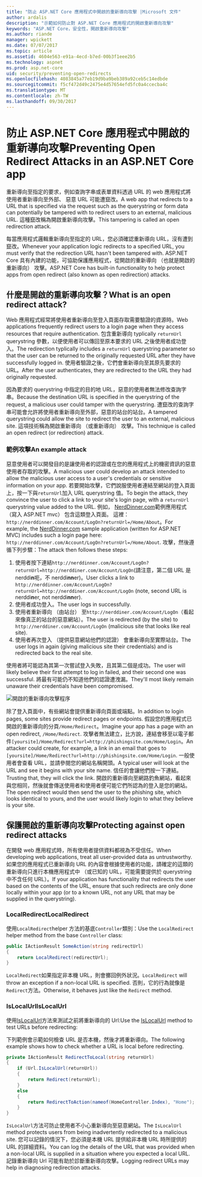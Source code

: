 ```yaml
---
title: "防止 ASP.NET Core 應用程式中開啟的重新導向攻擊 |Microsoft 文件"
author: ardalis
description: "示範如何防止對 ASP.NET Core 應用程式的開啟重新導向攻擊"
keywords: "ASP.NET Core，安全性，開啟重新導向攻擊"
ms.author: riande
manager: wpickett
ms.date: 07/07/2017
ms.topic: article
ms.assetid: 4604e563-e91a-4ecd-b7ed-00b3f1eee2b5
ms.technology: aspnet
ms.prod: asp.net-core
uid: security/preventing-open-redirects
ms.openlocfilehash: 4083845a77eb19d9ba9beb389a92ceb5c14edbde
ms.sourcegitcommit: f5cf472d49c2475e4d57654efd5fc0a4ccecba4c
ms.translationtype: MT
ms.contentlocale: zh-TW
ms.lasthandoff: 09/30/2017
---
```

# <a name="preventing-open-redirect-attacks-in-an-aspnet-core-app"></a><span data-ttu-id="2d838-104">防止 ASP.NET Core 應用程式中開啟的重新導向攻擊</span><span class="sxs-lookup"><span data-stu-id="2d838-104">Preventing Open Redirect Attacks in an ASP.NET Core app</span></span>

<span data-ttu-id="2d838-105">重新導向至指定的要求，例如查詢字串或表單資料透過 URL 的 web 應用程式將使用者重新導向至外部、 惡意 URL 可能遭竄改。</span><span class="sxs-lookup"><span data-stu-id="2d838-105">A web app that redirects to a URL that is specified via the request such as the querystring or form data can potentially be tampered with to redirect users to an external, malicious URL.</span></span> <span data-ttu-id="2d838-106">這種竄改稱為開啟重新導向攻擊。</span><span class="sxs-lookup"><span data-stu-id="2d838-106">This tampering is called an open redirection attack.</span></span>

<span data-ttu-id="2d838-107">每當應用程式邏輯重新導向至指定的 URL，您必須確認重新導向 URL，沒有遭到竄改。</span><span class="sxs-lookup"><span data-stu-id="2d838-107">Whenever your application logic redirects to a specified URL, you must verify that the redirection URL hasn't been tampered with.</span></span> <span data-ttu-id="2d838-108">ASP.NET Core 具有內建的功能，可協助保護應用程式，從開啟的重新導向 （也就是開啟的重新導向） 攻擊。</span><span class="sxs-lookup"><span data-stu-id="2d838-108">ASP.NET Core has built-in functionality to help protect apps from open redirect (also known as open redirection) attacks.</span></span>

## <a name="what-is-an-open-redirect-attack"></a><span data-ttu-id="2d838-109">什麼是開啟的重新導向攻擊？</span><span class="sxs-lookup"><span data-stu-id="2d838-109">What is an open redirect attack?</span></span>

<span data-ttu-id="2d838-110">Web 應用程式經常將使用者重新導向至登入頁面存取需要驗證的資源時。</span><span class="sxs-lookup"><span data-stu-id="2d838-110">Web applications frequently redirect users to a login page when they access resources that require authentication.</span></span> <span data-ttu-id="2d838-111">包含重新導向 typlically `returnUrl` querystring 參數，以便使用者可以傳回至原本要求的 URL 之後使用者成功登入。</span><span class="sxs-lookup"><span data-stu-id="2d838-111">The redirection typlically includes a `returnUrl` querystring parameter so that the user can be returned to the originally requested URL after they have successfully logged in.</span></span> <span data-ttu-id="2d838-112">使用者驗證之後，它們會重新導向至其原先要求的 URL。</span><span class="sxs-lookup"><span data-stu-id="2d838-112">After the user authenticates, they are redirected to the URL they had originally requested.</span></span>

<span data-ttu-id="2d838-113">因為要求的 querystring 中指定的目的地 URL，惡意的使用者無法修改查詢字串。</span><span class="sxs-lookup"><span data-stu-id="2d838-113">Because the destination URL is specified in the querystring of the request, a malicious user could tamper with the querystring.</span></span> <span data-ttu-id="2d838-114">遭竄改的查詢字串可能會允許將使用者重新導向至外部，惡意的站台的站台。</span><span class="sxs-lookup"><span data-stu-id="2d838-114">A tampered querystring could allow the site to redirect the user to an external, malicious site.</span></span> <span data-ttu-id="2d838-115">這項技術稱為開啟重新導向 （或重新導向） 攻擊。</span><span class="sxs-lookup"><span data-stu-id="2d838-115">This technique is called an open redirect (or redirection) attack.</span></span>

### <a name="an-example-attack"></a><span data-ttu-id="2d838-116">範例攻擊</span><span class="sxs-lookup"><span data-stu-id="2d838-116">An example attack</span></span>

<span data-ttu-id="2d838-117">惡意使用者可以開發目的是讓使用者的認證或在您的應用程式上的機密資訊的惡意使用者存取的攻擊。</span><span class="sxs-lookup"><span data-stu-id="2d838-117">A malicious user could develop an attack intended to allow the malicious user access to a user's credentials or sensitive information on your app.</span></span> <span data-ttu-id="2d838-118">若要開始攻擊，它們說服使用者連結至網站的登入頁面上，按一下與`returnUrl`加入 URL querystring 值。</span><span class="sxs-lookup"><span data-stu-id="2d838-118">To begin the attack, they convince the user to click a link to your site's login page, with a `returnUrl` querystring value added to the URL.</span></span> <span data-ttu-id="2d838-119">例如， [NerdDinner.com](http://nerddinner.com)範例應用程式 （寫入 ASP.NET mvc） 包含這類登入頁面。 這裡： ``http://nerddinner.com/Account/LogOn?returnUrl=/Home/About``。</span><span class="sxs-lookup"><span data-stu-id="2d838-119">For example, the [NerdDinner.com](http://nerddinner.com) sample application (written for ASP.NET MVC) includes such a login page here: ``http://nerddinner.com/Account/LogOn?returnUrl=/Home/About``.</span></span> <span data-ttu-id="2d838-120">攻擊，然後遵循下列步驟：</span><span class="sxs-lookup"><span data-stu-id="2d838-120">The attack then follows these steps:</span></span>

1. <span data-ttu-id="2d838-121">使用者按下連結``http://nerddinner.com/Account/LogOn?returnUrl=http://nerddiner.com/Account/LogOn``(請注意，第二個 URL 是 nerddi**n**呃，不 nerddi**nn**er)。</span><span class="sxs-lookup"><span data-stu-id="2d838-121">User clicks a link to ``http://nerddinner.com/Account/LogOn?returnUrl=http://nerddiner.com/Account/LogOn`` (note, second URL is nerddi**n**er, not nerddi**nn**er).</span></span>
2. <span data-ttu-id="2d838-122">使用者成功登入。</span><span class="sxs-lookup"><span data-stu-id="2d838-122">The user logs in successfully.</span></span>
3. <span data-ttu-id="2d838-123">使用者重新導向 （由站台） 至``http://nerddiner.com/Account/LogOn``（看起來像真正的站台的惡意網站）。</span><span class="sxs-lookup"><span data-stu-id="2d838-123">The user is redirected (by the site) to ``http://nerddiner.com/Account/LogOn`` (malicious site that looks like real site).</span></span>
4. <span data-ttu-id="2d838-124">使用者再次登入 （提供惡意網站他們的認證） 會重新導向至實際站台。</span><span class="sxs-lookup"><span data-stu-id="2d838-124">The user logs in again (giving malicious site their credentials) and is redirected back to the real site.</span></span>

<span data-ttu-id="2d838-125">使用者將可能認為其第一次嘗試登入失敗，且其第二個是成功。</span><span class="sxs-lookup"><span data-stu-id="2d838-125">The user will likely believe their first attempt to log in failed, and their second one was successful.</span></span> <span data-ttu-id="2d838-126">將最有可能仍不知道他們的認證遭洩漏。</span><span class="sxs-lookup"><span data-stu-id="2d838-126">They'll most likely remain unaware their credentials have been compromised.</span></span>

![開啟的重新導向攻擊程序](preventing-open-redirects/_static/open-redirection-attack-process.png)

<span data-ttu-id="2d838-128">除了登入頁面中，有些網站會提供重新導向頁面或端點。</span><span class="sxs-lookup"><span data-stu-id="2d838-128">In addition to login pages, some sites provide redirect pages or endpoints.</span></span> <span data-ttu-id="2d838-129">假設您的應用程式已開啟的重新導向的分頁``/Home/Redirect``。</span><span class="sxs-lookup"><span data-stu-id="2d838-129">Imagine your app has a page with an open redirect, ``/Home/Redirect``.</span></span> <span data-ttu-id="2d838-130">攻擊者無法建立，比方說，連結會移至以電子郵件``[yoursite]/Home/Redirect?url=http://phishingsite.com/Home/Login``。</span><span class="sxs-lookup"><span data-stu-id="2d838-130">An attacker could create, for example, a link in an email that goes to ``[yoursite]/Home/Redirect?url=http://phishingsite.com/Home/Login``.</span></span> <span data-ttu-id="2d838-131">一般使用者會查看 URL，並請參閱您的網站名稱開頭。</span><span class="sxs-lookup"><span data-stu-id="2d838-131">A typical user will look at the URL and see it begins with your site name.</span></span> <span data-ttu-id="2d838-132">信任的會讓他們按一下連結。</span><span class="sxs-lookup"><span data-stu-id="2d838-132">Trusting that, they will click the link.</span></span> <span data-ttu-id="2d838-133">開啟的重新導向至網路釣魚網站，看起來與您相同，然後就會傳送使用者和使用者便可能它們所認為的登入是您的網站。</span><span class="sxs-lookup"><span data-stu-id="2d838-133">The open redirect would then send the user to the phishing site, which looks identical to yours, and the user would likely login to what they believe is your site.</span></span>

## <a name="protecting-against-open-redirect-attacks"></a><span data-ttu-id="2d838-134">保護開啟的重新導向攻擊</span><span class="sxs-lookup"><span data-stu-id="2d838-134">Protecting against open redirect attacks</span></span>

<span data-ttu-id="2d838-135">在開發 web 應用程式時，所有使用者提供資料都視為不受信任。</span><span class="sxs-lookup"><span data-stu-id="2d838-135">When developing web applications, treat all user-provided data as untrustworthy.</span></span> <span data-ttu-id="2d838-136">如果您的應用程式已重新導向 URL 的內容會根據使用者的功能，請確定的這類的重新導向只進行本機應用程式中 （或已知的 URL，可能需要提供於 querystring 中不含任何 URL）。</span><span class="sxs-lookup"><span data-stu-id="2d838-136">If your application has functionality that redirects the user based on the contents of the URL,  ensure that such redirects are only done locally within your app (or to a known URL, not any URL that may be supplied in the querystring).</span></span>

### <a name="localredirect"></a><span data-ttu-id="2d838-137">LocalRedirect</span><span class="sxs-lookup"><span data-stu-id="2d838-137">LocalRedirect</span></span>

<span data-ttu-id="2d838-138">使用``LocalRedirect``helper 方法的基底`Controller`類別：</span><span class="sxs-lookup"><span data-stu-id="2d838-138">Use the ``LocalRedirect`` helper method from the base `Controller` class:</span></span>

```csharp
public IActionResult SomeAction(string redirectUrl)
{
    return LocalRedirect(redirectUrl);
}
```

<span data-ttu-id="2d838-139">``LocalRedirect``如果指定非本機 URL，則會擲回例外狀況。</span><span class="sxs-lookup"><span data-stu-id="2d838-139">``LocalRedirect`` will throw an exception if a non-local URL is specified.</span></span> <span data-ttu-id="2d838-140">否則，它的行為就像是``Redirect``方法。</span><span class="sxs-lookup"><span data-stu-id="2d838-140">Otherwise, it behaves just like the ``Redirect`` method.</span></span>

### <a name="islocalurl"></a><span data-ttu-id="2d838-141">IsLocalUrl</span><span class="sxs-lookup"><span data-stu-id="2d838-141">IsLocalUrl</span></span>

<span data-ttu-id="2d838-142">使用[IsLocalUrl](https://docs.microsoft.com/aspnet/core/api/microsoft.aspnetcore.mvc.iurlhelper#Microsoft_AspNetCore_Mvc_IUrlHelper_IsLocalUrl_System_String_)方法來測試之前將重新導向的 Url:</span><span class="sxs-lookup"><span data-stu-id="2d838-142">Use the [IsLocalUrl](https://docs.microsoft.com/aspnet/core/api/microsoft.aspnetcore.mvc.iurlhelper#Microsoft_AspNetCore_Mvc_IUrlHelper_IsLocalUrl_System_String_) method to test URLs before redirecting:</span></span>

<span data-ttu-id="2d838-143">下列範例會示範如何檢查 URL 是否本機，然後才將重新導向。</span><span class="sxs-lookup"><span data-stu-id="2d838-143">The following example shows how to check whether a URL is local before redirecting.</span></span>

```csharp
private IActionResult RedirectToLocal(string returnUrl)
{
    if (Url.IsLocalUrl(returnUrl))
    {
        return Redirect(returnUrl);
    }
    else
    {
        return RedirectToAction(nameof(HomeController.Index), "Home");
    }
}
```

<span data-ttu-id="2d838-144">`IsLocalUrl`方法可防止使用者不小心重新導向至惡意網站。</span><span class="sxs-lookup"><span data-stu-id="2d838-144">The `IsLocalUrl` method protects users from being inadvertently redirected to a malicious site.</span></span> <span data-ttu-id="2d838-145">您可以記錄的情況下，您必須是本機 URL 提供給非本機 URL 時所提供的 URL 的詳細資料。</span><span class="sxs-lookup"><span data-stu-id="2d838-145">You can log the details of the URL that was provided when a non-local URL is supplied in a situation where you expected a local URL.</span></span> <span data-ttu-id="2d838-146">記錄重新導向 Url 可能有助於診斷重新導向攻擊。</span><span class="sxs-lookup"><span data-stu-id="2d838-146">Logging redirect URLs may help in diagnosing redirection attacks.</span></span>
